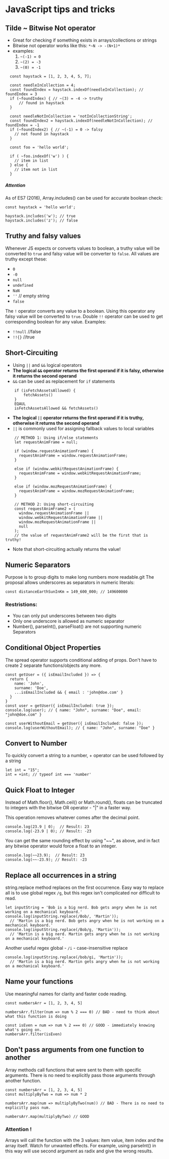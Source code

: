 # JavaScript tips and tricks


## Tilde ~ Bitwise Not operator
- Great for checking if something exists in arrays/collections or strings
- Bitwise not operator works like this: `*~N -> -(N+1)*`
- examples:
    1) `~(-1) = 0`
    2) `~(2) = -3`
    3) `~(0) = -1`

````
  const haystack = [1, 2, 3, 4, 5, 7];

  const needleInCollection = 4;
  const foundIndex = haystack.indexOf(needleInCollection); // foundIndex = 3
  if (~foundIndex) { // ~(3) = -4 -> truthy
      // found in haystack
  }

  const needleNotInCollection = 'notInCollectionString';
  const foundIndex2 = haystack.indexOf(needleNotInCollection); // foundIndex = -1
  if (~foundIndex2) { // ~(-1) = 0 -> falsy
    // not found in haystack
  }

````

````
  const foo = 'hello world';

  if ( ~foo.indexOf('w') ) {
    // item in list
  } else {
    // item not in list
  }
````

##### Attention
As of ES7 (2016), Array.includes() can be used for accurate boolean check:
````
const haystack = 'hello world';

haystack.includes('w'); // true
haystack.includes('z'); // false
````


## Truthy and falsy values
Whenever JS expects or converts values to boolean, a truthy value will be converted to `true` and falsy value will be converter to `false`. All values are truthy except these:
* `0`
* `-0`
* `null`
* `undefined`
* `NaN`
* `''` // empty string
* `false`

The `!` operator converts any value to a boolean. Using this operator any falsy value will be converted to `true`. Double `!!` operator can be used to get corresponding boolean for any value. Examples:
* `!!null` //false
* `!!{}` //true


## Short-Circuiting
- Using `||` and `&&` logical operators
- **The logical `&&` operator returns the first operand if it is falsy, otherwise it returns the second operand**
- `&&` can be used as replacement for `if` statements
````
    if (isFetchAssetsAllowed) {
        fetchAssets()    
    }
    EQAUL
    isFetchAssetsAllowed && fetchAssets()
````
- **The logical `||` operator returns the first operand if it is truthy, otherwise it returns the second operand**
- `||` is commonly used for assigning fallback values to local variables
````
    // METHOD 1: Using if/else statements
    let requestAnimFrame = null;

    if (window.requestAnimationFrame) {
      requestAnimFrame = window.requestAnimationFrame;
    }

    else if (window.webkitRequestAnimationFrame) {
      requestAnimFrame = window.webkitRequestAnimationFrame;
    }

    else if (window.mozRequestAnimationFrame) {
      requestAnimFrame = window.mozRequestAnimationFrame;
    }

    // METHOD 2: Using short-circuiting
    const requestAnimFrame2 = (
      window.requestAnimationFrame ||
      window.webkitRequestAnimationFrame ||
      window.mozRequestAnimationFrame ||
      null
    );
    // the value of requestAnimFrame2 will be the first that is truthy!
````
- Note that short-circuiting actually returns the value!


## Numeric Separators
Purpose is to group digits to make long numbers more readable.git
The proposal allows underscores as separators in numeric literals:
````
const distanceEarthSunInKm = 149_600_000; // 149600000
````
### Restristions:
- You can only put underscores between two digits
- Only one underscore is allowed as numeric separator
- Number(), parseInt(), parseFloat() are not supporting numeric Separators


## Conditional Object Properties
The spread operator supports conditional adding of props. Don't have to create 2 separate functions/objects any more.
````
const getUser = ({ isEmailIncluded }) => {
  return {
    name: 'John',
    surname: 'Doe',
    ...isEmailIncluded && { email : 'john@doe.com' }
  }
}
const user = getUser({ isEmailIncluded: true });
console.log(user); // { name: "John", surname: "Doe", email: "john@doe.com" }

const userWithoutEmail = getUser({ isEmailIncluded: false });
console.log(userWithoutEmail); // { name: "John", surname: "Doe" }

````


## Convert to Number
To quickly convert a string to a number, + operator can be used followed by a string
````
let int = "15";
int = +int; // typeof int === 'number'
````


## Quick Float to Integer
Instead of Math.floor(), Math.ceil() or Math.round(), floats can be truncated to integers with the bitwise OR operator - "|" in a faster way.

This operation removes whatever comes after the decimal point.

````
console.log(23.9 | 0);  // Result: 23
console.log(-23.9 | 0); // Result: -23
````
You can get the same rounding effect by using "~~", as above, and in fact any bitwise operator would force a float to an integer.

````
console.log(~~23.9);  // Result: 23
console.log(~~-23.9); // Result: -23
````


## Replace all occurrences in a string
string.replace method replaces on the first occurrence. Easy way to replace all is to use global regex `/g`, but this regex isn't complicated nor difficult to read.
````
let inputString = 'Bob is a big nerd. Bob gets angry when he is not working on a mechanical keyboard.'
console.log(inputString.replace(/Bob/, 'Martin'));
  // 'Martin is a big nerd. Bob gets angry when he is not working on a mechanical keyboard.'
console.log(inputString.replace(/Bob/g, 'Martin'));
  // 'Martin is a big nerd. Martin gets angry when he is not working on a mechanical keyboard.'
````

Another useful regex global - `/i` - case-insensitive replace
````
console.log(inputString.replace(/bob/gi, 'Martin'));
  // 'Martin is a big nerd. Martin gets angry when he is not working on a mechanical keyboard.'
````


## Name your functions
Use meaningful names for clarity and faster code reading.
````
const numbersArr = [1, 2, 3, 4, 5]

numbersArr.filter(num => num % 2 === 0) // BAD - need to think about what this function is doing

const isEven = num => num % 2 === 0) // GOOD - immediately knowing what's going on.
numbersArr.filter(isEven)
````


## Don't pass arguments from one function to another
Array methods call functions that were sent to them with specific arguments.
There is no need to explicitly pass those arguments through another function.
````
const numbersArr = [1, 2, 3, 4, 5]
const multiplyByTwo = num => num * 2

numbersArr.map(num => multiplyByTwo(num)) // BAD - There is no need to explicitly pass num.

numbersArr.map(multiplyByTwo) // GOOD
````
### Attention !
Arrays will call the function with the 3 values: item value, item index and the array itself.
Watch for unwanted effects.
For example, using parseInt() in this way will use second argument as radix and give the wrong results.
